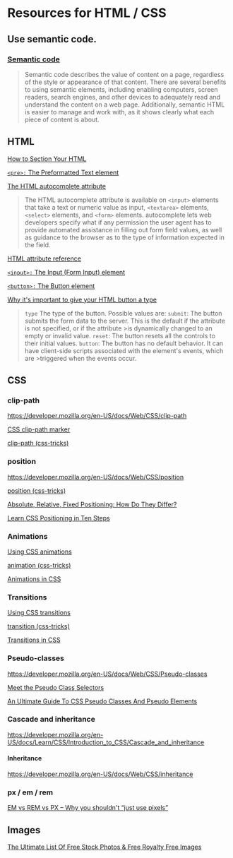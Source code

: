 # Resources for HTML / CSS

## Use semantic code.

### [Semantic code](https://learn.shayhowe.com/html-css/getting-to-know-html/#semantics-overview)

>Semantic code describes the value of content on a page, regardless of the style or appearance of that content. There are several benefits to using semantic elements, including enabling computers, screen readers, search engines, and other devices to adequately read and understand the content on a web page. Additionally, semantic HTML is easier to manage and work with, as it shows clearly what each piece of content is about.

## HTML

[How to Section Your HTML](https://css-tricks.com/how-to-section-your-html/)

[`<pre>:` The Preformatted Text element](https://developer.mozilla.org/en-US/docs/Web/HTML/Element/pre)

[The HTML autocomplete attribute](https://developer.mozilla.org/en-US/docs/Web/HTML/Attributes/autocomplete)

>The HTML autocomplete attribute is available on `<input>` elements that take a text or numeric value as input, `<textarea>` elements, `<select>` elements, and `<form>` elements. autocomplete lets web developers specify what if any permission the user agent has to provide automated assistance in filling out form field values, as well as guidance to the browser as to the type of information expected in the field.

[HTML attribute reference](https://developer.mozilla.org/en-US/docs/Web/HTML/Attributes)

[`<input>:` The Input (Form Input) element](https://developer.mozilla.org/en-US/docs/Web/HTML/Element/input)

[`<button>:` The Button element](https://developer.mozilla.org/en-US/docs/Web/HTML/Element/button)

[Why it's important to give your HTML button a type](https://dev.to/claireparkerjones/why-its-important-to-give-your-html-button-a-type-58k9)

>`type`
>The type of the button. Possible values are:
>  `submit`: The button submits the form data to the server. This is the default if the attribute is not specified, or if the attribute >is dynamically changed to an empty or invalid value.
>  `reset`: The button resets all the controls to their initial values.
>  `button`: The button has no default behavior. It can have client-side scripts associated with the element's events, which are >triggered when the events occur.


## CSS

### clip-path

https://developer.mozilla.org/en-US/docs/Web/CSS/clip-path

[CSS clip-path marker](https://bennettfeely.com/clippy/)

[clip-path (css-tricks)](https://css-tricks.com/almanac/properties/c/clip/)


### position

https://developer.mozilla.org/en-US/docs/Web/CSS/position

[position (css-tricks)](https://css-tricks.com/almanac/properties/p/position/)

[Absolute, Relative, Fixed Positioning: How Do They Differ?](https://css-tricks.com/absolute-relative-fixed-positioining-how-do-they-differ/)

[Learn CSS Positioning in Ten Steps](http://www.barelyfitz.com/screencast/html-training/css/positioning/)

### Animations

[Using CSS animations](https://developer.mozilla.org/en-US/docs/Web/CSS/CSS_Animations/Using_CSS_animations)

[animation (css-tricks)](https://css-tricks.com/almanac/properties/a/animation/)

[Animations in CSS](https://cssreference.io/animations/)

### Transitions

[Using CSS transitions](https://developer.mozilla.org/en-US/docs/Web/CSS/CSS_Transitions/Using_CSS_transitions)

[transition (css-tricks)](https://css-tricks.com/almanac/properties/t/transition/)

[Transitions in CSS](https://cssreference.io/transitions/)


### Pseudo-classes

https://developer.mozilla.org/en-US/docs/Web/CSS/Pseudo-classes

[Meet the Pseudo Class Selectors](https://css-tricks.com/pseudo-class-selectors/)

[An Ultimate Guide To CSS Pseudo Classes And Pseudo Elements](https://www.smashingmagazine.com/2016/05/an-ultimate-guide-to-css-pseudo-classes-and-pseudo-elements/#table-of-contents-in-alphabetical-order)


### Cascade and inheritance

https://developer.mozilla.org/en-US/docs/Learn/CSS/Introduction_to_CSS/Cascade_and_inheritance

#### Inheritance

https://developer.mozilla.org/en-US/docs/Web/CSS/inheritance

### px / em / rem

[EM vs REM vs PX – Why you shouldn't “just use pixels”](https://engageinteractive.co.uk/blog/em-vs-rem-vs-px)


## Images

[The Ultimate List Of Free Stock Photos & Free Royalty Free Images](https://www.eric-liang.com/blog/the-ultimate-list-of-free-stock-photos-free-royalty-free-images/)
